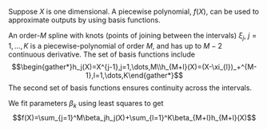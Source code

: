 Suppose $X$ is one dimensional. A piecewise polynomial, $f(X)$, can be used to approximate outputs by using basis functions. 

An order-$M$ spline with knots (points of joining between the intervals) $\xi_j$, $j=1,\dots, K$ is a piecewise-polynomial of order $M$, and has up to $M-2$ continuous derivative. The set of basis functions include
$$\begin{gather*}h_j(X)=X^{j-1},j=1,\dots,M\\h_{M+l}(X)=(X-\xi_{l})_+^{M-1},l=1,\dots,K\end{gather*}$$
The second set of basis functions ensures continuity across the intervals.

We fit parameters $\beta_k$ using least squares to get
$$f(X)=\sum_{j=1}^M\beta_jh_j(X)+\sum_{l=1}^K\beta_{M+l}h_{M+l}(X)$$